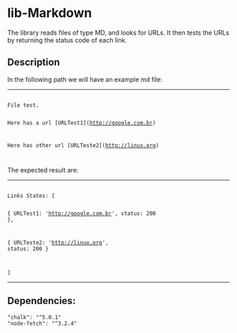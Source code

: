 # lib-Markdown

The library reads files of type MD, and looks for URLs. It then tests the URLs by returning the status code of each link.

<h2>Description</h2>
<p>In the following path we will have an example md file:</p>
<hr />
<code>
File test.


Here has a url \[URLTest1\]\(http://google.com.br)

Here has other url \[URLTeste2\]\(http://linux.org)

</code>

<p>The expected result are:</p>
<hr />
<code>
Links States: [

  { URLTest1: 'http://google.com.br', status: 200 },
  
  { URLTeste2: 'http://linux.org', status: 200 }

]
</code>

<hr />

<h2>Dependencies:</h2>

    "chalk": "^5.0.1"
    "node-fetch": "^3.2.4"